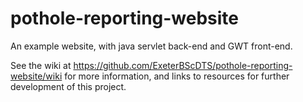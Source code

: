 # pothole-reporting-website
An example website, with java servlet back-end and GWT front-end.

See the wiki at https://github.com/ExeterBScDTS/pothole-reporting-website/wiki for more information, and links to resources for
further development of this project.

